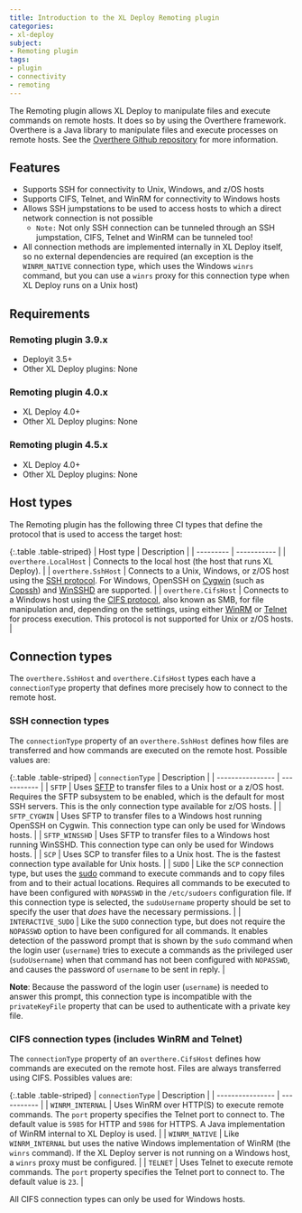 ```yaml
---
title: Introduction to the XL Deploy Remoting plugin
categories: 
- xl-deploy
subject:
- Remoting plugin
tags:
- plugin
- connectivity
- remoting
---
```


The Remoting plugin allows XL Deploy to manipulate files and execute commands on remote hosts. It does so by using the Overthere framework. Overthere is a Java library to manipulate files and execute processes on remote hosts. See the [Overthere Github repository](https://github.com/xebialabs/overthere) for more information.

## Features

* Supports SSH for connectivity to Unix, Windows, and z/OS hosts
* Supports CIFS, Telnet, and WinRM for connectivity to Windows hosts
* Allows SSH jumpstations to be used to access hosts to which a direct network connection is not possible
	* `Note:` Not only SSH connection can be tunneled through an SSH jumpstation, CIFS, Telnet and WinRM can be tunneled too!
* All connection methods are implemented internally in XL Deploy itself, so no external dependencies are required (an exception is the `WINRM_NATIVE` connection type, which uses the Windows `winrs` command, but you can use a `winrs` proxy for this connection type when XL Deploy runs on a Unix host)

## Requirements

### Remoting plugin 3.9.x

* Deployit 3.5+
* Other XL Deploy plugins: None

### Remoting plugin 4.0.x

* XL Deploy 4.0+
* Other XL Deploy plugins: None

### Remoting plugin 4.5.x

* XL Deploy 4.0+
* Other XL Deploy plugins: None

## Host types

The Remoting plugin has the following three CI types that define the protocol that is used to access the target host:

{:.table .table-striped}
| Host type | Description |
| --------- | ----------- |
| `overthere.LocalHost` | Connects to the local host (the host that runs XL Deploy). |
| `overthere.SshHost` | Connects to a Unix, Windows, or z/OS host using the [SSH protocol](http://en.wikipedia.org/wiki/Secure_Shell). For Windows, OpenSSH on [Cygwin](http://www.cygwin.com) (such as [Copssh](https://www.itefix.no/i2/copssh)) and [WinSSHD](http://www.bitvise.com/winsshd) are supported. |
| `overthere.CifsHost` | Connects to a Windows host using the [CIFS protocol](http://en.wikipedia.org/wiki/Server_Message_Block), also known as SMB, for file manipulation and, depending on the settings, using either [WinRM](http://en.wikipedia.org/wiki/WS-Management) or [Telnet](http://en.wikipedia.org/wiki/Telnet) for process execution. This protocol is not supported for Unix or z/OS hosts. |

## Connection types

The `overthere.SshHost` and `overthere.CifsHost` types each have a `connectionType` property that defines more precisely how to connect to the remote host.

### SSH connection types

The `connectionType` property of an `overthere.SshHost` defines how files are transferred and how commands are executed on the remote host. Possible values are:

{:.table .table-striped}
| `connectionType` | Description |
| ---------------- | ----------- |
| `SFTP` | Uses [SFTP](http://en.wikipedia.org/wiki/SSH_File_Transfer_Protocol) to transfer files to a Unix host or a z/OS host. Requires the SFTP subsystem to be enabled, which is the default for most SSH servers. This is the only connection type available for z/OS hosts. |
| `SFTP_CYGWIN` | Uses SFTP to transfer files to a Windows host running OpenSSH on Cygwin. This connection type can only be used for Windows hosts. |
| `SFTP_WINSSHD` | Uses SFTP to transfer files to a Windows host running WinSSHD. This connection type can only be used for Windows hosts. |
| `SCP` | Uses SCP to transfer files to a Unix host. The is the fastest connection type available for Unix hosts. |
| `SUDO` | Like the `SCP` connection type, but uses the [sudo](http://en.wikipedia.org/wiki/Sudo) command to execute commands and to copy files from and to their actual locations. Requires all commands to be executed to have been configured with `NOPASSWD` in the `/etc/sudoers` configuration file. If this connection type is selected, the `sudoUsername` property should be set to specify the user that _does_ have the necessary permissions. |
| `INTERACTIVE_SUDO` | Like the `SUDO` connection type, but does not require the `NOPASSWD` option to have been configured for all commands. It enables detection of the password prompt that is shown by the `sudo` command when the login user (`username`) tries to execute a commands as the privileged user (`sudoUsername`) when that command has not been configured with `NOPASSWD`, and causes the password of `username` to be sent in reply. |

**Note**: Because the password of the login user (`username`) is needed to answer this prompt, this connection type is incompatible with the `privateKeyFile` property that can be used to authenticate with a private key file.

### CIFS connection types (includes WinRM and Telnet)

The `connectionType` property of an `overthere.CifsHost` defines how commands are executed on the remote host. Files are always transferred using CIFS. Possibles values are:

{:.table .table-striped}
| `connectionType` | Description |
| ---------------- | ----------- |
| `WINRM_INTERNAL` | Uses WinRM over HTTP(S) to execute remote commands. The `port` property specifies the Telnet port to connect to. The default value is `5985` for HTTP and `5986` for HTTPS. A Java implementation of WinRM internal to XL Deploy is used. |
| `WINRM_NATIVE` | Like `WINRM_INTERNAL` but uses the native Windows implementation of WinRM (the `winrs` command). If the XL Deploy server is not running on a Windows host, a `winrs` proxy must be configured. |
| `TELNET` | Uses Telnet to execute remote commands. The `port` property specifies the Telnet port to connect to. The default value is `23`. |

All CIFS connection types can only be used for Windows hosts.
